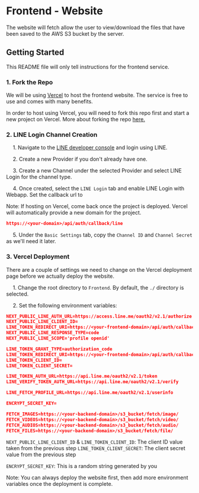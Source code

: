 # Frontend - Website

The website will fetch allow the user to view/download the files that have been saved to the AWS S3 bucket by the server.

## Getting Started

This README file will only tell instructions for the frontend service.

### 1. Fork the Repo

We will be using [Vercel](https://vercel.com/docs) to host the frontend website. The service is free to use and comes with many benefits.

In order to host using Vercel, you will need to fork this repo first and start a new project on Vercel. More about forking the repo [here.](https://docs.github.com/en/pull-requests/collaborating-with-pull-requests/working-with-forks/fork-a-repo) 

### 2. LINE Login Channel Creation

&emsp; 1. Navigate to the [LINE developer console](https://account.line.biz/login?redirectUri=https%3A%2F%2Fdevelopers.line.biz%2Fconsole%2F) and login using LINE.

&emsp; 2. Create a new Provider if you don't already have one.

&emsp; 3. Create a new Channel under the selected Provider and select LINE Login for the channel type.

&emsp; 4. Once created, select the `LINE Login` tab and enable LINE Login with Webapp. Set the callback url to

Note: If hosting on Vercel, come back once the project is deployed. Vercel will automatically provide a new domain for the project.

```json
https://<your-domain>/api/auth/callback/line
```

&emsp; 5. Under the `Basic Settings` tab, copy the `Channel ID` and `Channel Secret` as we'll need it later.

### 3. Vercel Deployment

There are a couple of settings we need to change on the Vercel deployment page before we actually deploy the website.

&emsp; 1. Change the root directory to `Frontend`. By default, the `./` directory is selected.

&emsp; 2. Set the following environment variables:

```json
NEXT_PUBLIC_LINE_AUTH_URL=https://access.line.me/oauth2/v2.1/authorize
NEXT_PUBLIC_LINE_CLIENT_ID=
LINE_TOKEN_REDIRECT_URI=https://<your-frontend-domain>/api/auth/callback/line
NEXT_PUBLIC_LINE_RESPONSE_TYPE=code
NEXT_PUBLIC_LINE_SCOPE='profile openid'

LINE_TOKEN_GRANT_TYPE=authorization_code
LINE_TOKEN_REDIRECT_URI=https://<your-frontend-domain>/api/auth/callback/line
LINE_TOKEN_CLIENT_ID=
LINE_TOKEN_CLIENT_SECRET=

LINE_TOKEN_AUTH_URL=https://api.line.me/oauth2/v2.1/token
LINE_VERIFY_TOKEN_AUTH_URL=https://api.line.me/oauth2/v2.1/verify

LINE_FETCH_PROFILE_URL=https://api.line.me/oauth2/v2.1/userinfo

ENCRYPT_SECRET_KEY=

FETCH_IMAGES=https://<your-backend-domain>/s3_bucket/fetch/image/
FETCH_VIDEOS=https://<your-backend-domain>/s3_bucket/fetch/video/
FETCH_AUDIOS=https://<your-backend-domain>/s3_bucket/fetch/audio/
FETCH_FILES=https://<your-backend-domain>/s3_bucket/fetch/file/
```

`NEXT_PUBLIC_LINE_CLIENT_ID` & `LINE_TOKEN_CLIENT_ID`: The client ID value taken from the previous step
`LINE_TOKEN_CLIENT_SECRET`: The client secret value from the previous step

`ENCRYPT_SECRET_KEY`: This is a random string generated by you

Note: You can always deploy the website first, then add more environment variables once the deployment is complete.
